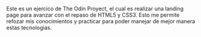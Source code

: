 Este es un ejercico de The Odin Proyect, el cual es realizar una landing page para avanzar con el repaso de HTML5 y CSS3. Esto me permite refozar mis conocimientos y practicar para poder manejar de mejor manera estas tecnologias.